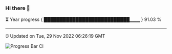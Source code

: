 ### Hi there 👋

⏳ Year progress { ███████████████████████████▁▁▁ } 91.03 %

---

⏰ Updated on Tue, 29 Nov 2022 06:26:19 GMT

![Progress Bar CI](https://github.com/ZhaoGui/ZhaoGui/workflows/Progress%20Bar%20CI/badge.svg)
